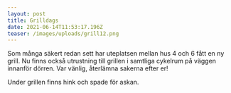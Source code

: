 ```yaml
---
layout: post
title: Grilldags
date: 2021-06-14T11:53:17.196Z
teaser: /images/uploads/grill12.png
---
```

Som många säkert redan sett har uteplatsen mellan hus 4 och 6 fått en ny grill. Nu finns också utrustning till grillen i samtliga cykelrum på väggen innanför dörren. Var vänlig, återlämna sakerna efter er!

Under grillen finns hink och spade för askan.